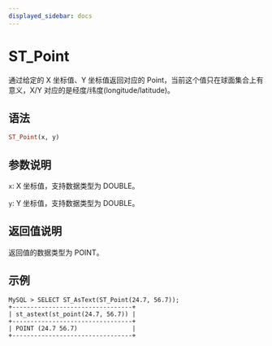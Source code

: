 ```yaml
---
displayed_sidebar: docs
---
```


# ST_Point



通过给定的 X 坐标值、Y 坐标值返回对应的 Point，当前这个值只在球面集合上有意义，X/Y 对应的是经度/纬度(longitude/latitude)。

## 语法

```Haskell
ST_Point(x, y)
```

## 参数说明

`x`: X 坐标值，支持数据类型为 DOUBLE。

`y`: Y 坐标值，支持数据类型为 DOUBLE。

## 返回值说明

返回值的数据类型为 POINT。

## 示例

```Plain Text
MySQL > SELECT ST_AsText(ST_Point(24.7, 56.7));
+---------------------------------+
| st_astext(st_point(24.7, 56.7)) |
+---------------------------------+
| POINT (24.7 56.7)               |
+---------------------------------+
```
